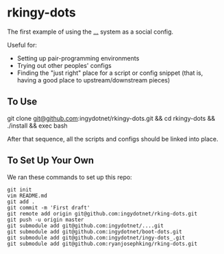 rkingy-dots
===========

The first example of using the [...](http://github.com/ingydotnet/....git)
system as a social config.

Useful for:

- Setting up pair-programming environments
- Trying out other peoples' configs
- Finding the "just right" place for a script or config snippet (that is,
  having a good place to upstream/downstream pieces)

To Use
------

git clone git@github.com:ingydotnet/rkingy-dots.git &&
    cd rkingy-dots &&
    ./install &&
    exec bash

After that sequence, all the scripts and configs should be linked into place.

To Set Up Your Own
------------------

We ran these commands to set up this repo:

    git init
    vim README.md
    git add .
    git commit -m 'First draft'
    git remote add origin git@github.com:ingydotnet/rking-dots.git
    git push -u origin master
    git submodule add git@github.com:ingydotnet/....git
    git submodule add git@github.com:ingydotnet/boot-dots.git
    git submodule add git@github.com:ingydotnet/ingy-dots_.git
    git submodule add git@github.com:ryanjosephking/rking-dots.git
